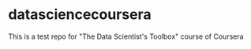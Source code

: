 datasciencecoursera
===================

This is a test repo for "The Data Scientist's Toolbox" course of Coursera
